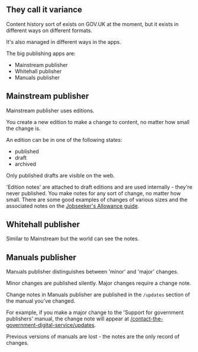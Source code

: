## They call it variance

Content history sort of exists on GOV.UK at the moment, but it exists in different ways on different formats.

It's also managed in different ways in the apps.

The big publishing apps are:

+ Mainstream publisher
+ Whitehall publisher
+ Manuals publisher

## Mainstream publisher

Mainstream publisher uses editions.

You create a new edition to make a change to content, no matter how small the change is.

An edition can be in one of the following states:

+ published
+ draft
+ archived

Only published drafts are visible on the web.

'Edition notes' are attached to draft editions and are used internally - they're never published. You make notes for any sort of change, no matter how small. There are some good examples of changes of various sizes and the associated notes on the [Jobseeker's Allowance guide](https://publisher.publishing.service.gov.uk/editions/590302c2e5274a1635ed53b4/history).

## Whitehall publisher

Similar to Mainstream but the world can see the notes.

## Manuals publisher

Manuals publisher distinguishes between 'minor' and 'major' changes.

Minor changes are published silently. Major changes require a change note.

Change notes in Manuals publisher are published in the `/updates` section of the manual you've changed.

For example, if you make a major change to the 'Support for government publishers' manual, the change note will appear at [/contact-the-government-digital-service/updates](https://www.gov.uk/guidance/contact-the-government-digital-service/updates).

Previous versions of manuals are lost - the notes are the only record of changes. 

